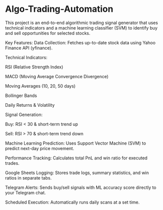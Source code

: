 # Algo-Trading-Automation
This project is an end-to-end algorithmic trading signal generator that uses technical indicators and a machine learning classifier (SVM) to identify buy and sell opportunities for selected stocks.

Key Features:
Data Collection: Fetches up-to-date stock data using Yahoo Finance API (yfinance).

Technical Indicators:

RSI (Relative Strength Index)

MACD (Moving Average Convergence Divergence)

Moving Averages (10, 20, 50 days)

Bollinger Bands

Daily Returns & Volatility

Signal Generation:

Buy: RSI < 30 & short-term trend up

Sell: RSI > 70 & short-term trend down

Machine Learning Prediction: Uses Support Vector Machine (SVM) to predict next-day price movement.

Performance Tracking: Calculates total PnL and win ratio for executed trades.

Google Sheets Logging: Stores trade logs, summary statistics, and win ratios in separate tabs.

Telegram Alerts: Sends buy/sell signals with ML accuracy score directly to your Telegram chat.

Scheduled Execution: Automatically runs daily scans at a set time.

